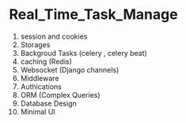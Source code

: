 # Real_Time_Task_Manage

1. session and cookies 
2. Storages 
3. Backgroud Tasks (celery , celery beat)
4. caching (Redis)
5. Websocket (Django channels)
6. Middleware 
7. Authications 
8. ORM (Complex Queries)
9. Database Design 
10. Minimal UI
